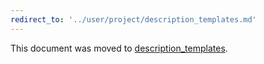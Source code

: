 ```yaml
---
redirect_to: '../user/project/description_templates.md'
---
```


This document was moved to [description_templates](../user/project/description_templates.md).

<!-- This redirect file can be deleted February 1, 2021, or later. -->
<!-- Before deletion, see: https://docs.gitlab.com/ee/development/documentation/#move-or-rename-a-page -->
